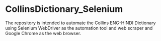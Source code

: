 # CollinsDictionary_Selenium
The repository is intended to automate the Collins ENG-HINDI Dictionary using Selenium WebDriver as the automation tool and web scraper and Google Chrome as the web browser.
